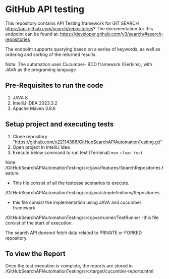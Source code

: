 # GitHub API testing #
This repository contains API Testing framework for GIT SEARCH
https://api.github.com/search/repositories?
The documentation for this endpoint can be found at: https://developer.github.com/v3/search/#search-repositories

The endpoint supports querying based on a series of keywords, as well as ordering and sorting of the returned results.

Note:
The automation uses Cucumber- BDD framework (Gerkins), with JAVA as the programing language

## Pre-Requisites to run the code ##
1. JAVA 8
2. IntelliJ IDEA 2023.3.2
3. Apache Maven 3.8.6

## Setup project and executing tests ##
1. Clone repository "https://github.com/x22114386/GitHubSearchAPIAutomationTesting.git"
2. Open project in IntelliJ Idea
3. Execute below command to run test (Terminal)
`mvn clean test`


Note:
/GitHubSearchAPIAutomationTesting/src/java/features/SearchRepositories.feature 
- This file consist of all the testcase scenarios to execute.

/GitHubSearchAPIAutomationTesting/src/java/stepdefinitions/Repositories
- this file consist the implementation using JAVA and cucumber framework

/GitHubSearchAPIAutomationTesting/src/java/runner/TestRunner
-this file consist of the start of execution.

The search API doesnot fetch data related to PRIVATE or FORKED repository.

## To view the Report ##
Once the test execution is complete, the reports are stored in
/GitHubSearchAPIAutomationTesting/src/target/cucumber-reports.html
